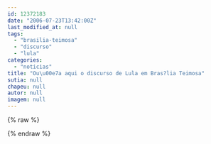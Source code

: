 ```yaml
---
id: 12372183
date: "2006-07-23T13:42:00Z"
last_modified_at: null
tags:
  - "brasilia-teimosa"
  - "discurso"
  - "lula"
categories:
  - "noticias"
title: "Ou\u00e7a aqui o discurso de Lula em Bras?lia Teimosa"
sutia: null
chapeu: null
autor: null
imagem: null
---
```

{% raw %}
<p> </p>
{% endraw %}